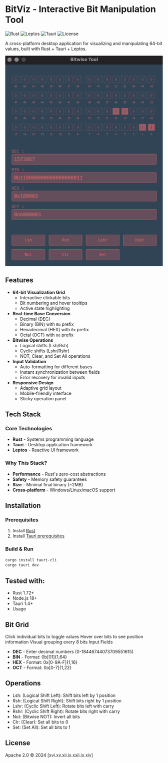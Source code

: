 # BitViz - Interactive Bit Manipulation Tool

![Rust](https://img.shields.io/badge/Rust-1.72%2B-orange?logo=rust)
![Leptos](https://img.shields.io/badge/Leptos-0.5%2B-blue)
![Tauri](https://img.shields.io/badge/Tauri-1.4%2B-purple?logo=tauri)
![License](https://img.shields.io/badge/License-Apache_2.0-green)

A cross-platform desktop application for visualizing and manipulating 64-bit values, built with Rust + Tauri + Leptos.

![img.png](img.png)

## Features

- **64-bit Visualization Grid**
    - Interactive clickable bits
    - Bit numbering and hover tooltips
    - Active state highlighting
- **Real-time Base Conversion**
    - Decimal (DEC)
    - Binary (BIN) with `0b` prefix
    - Hexadecimal (HEX) with `0x` prefix
    - Octal (OCT) with `0o` prefix
- **Bitwise Operations**
    - Logical shifts (Lsh/Rsh)
    - Cyclic shifts (Lshr/Rshr)
    - NOT, Clear, and Set All operations
- **Input Validation**
    - Auto-formatting for different bases
    - Instant synchronization between fields
    - Error recovery for invalid inputs
- **Responsive Design**
    - Adaptive grid layout
    - Mobile-friendly interface
    - Sticky operation panel

## Tech Stack

### Core Technologies
- **Rust** - Systems programming language
- **Tauri** - Desktop application framework
- **Leptos** - Reactive UI framework

### Why This Stack?
- **Performance** - Rust's zero-cost abstractions
- **Safety** - Memory safety guarantees
- **Size** - Minimal final binary (~2MB)
- **Cross-platform** - Windows/Linux/macOS support

## Installation

### Prerequisites
1. Install [Rust](https://www.rust-lang.org/tools/install)
2. Install [Tauri prerequisites](https://tauri.app/v1/guides/getting-started/prerequisites)

### Build & Run
```bash
cargo install tauri-cli
cargo tauri dev
```

## Tested with:

- Rust 1.72+
- Node.js 18+
- Tauri 1.4+
- Usage

## Bit Grid

Click individual bits to toggle values
Hover over bits to see position information
Visual grouping every 8 bits
Input Fields

- **DEC** - Enter decimal numbers (0-18446744073709551615)
- **BIN** - Format: 0b[01]{1,64}
- **HEX** - Format: 0x[0-9A-F]{1,16}
- **OCT** - Format: 0o[0-7]{1,22}

## Operations

- Lsh: (Logical Shift Left):	Shift bits left by 1 position
- Rsh: (Logical Shift Right):	Shift bits right by 1 position
- Lshr:	(Cyclic Shift Left):	Rotate bits left with carry
- Rshr:	(Cyclic Shift Right):	Rotate bits right with carry
- Not:	(Bitwise NOT):	Invert all bits
- Clr:	(Clear):	Set all bits to 0
- Set:	(Set All):	Set all bits to 1

## License

Apache 2.0 © 2024 [xvi.xv.xii.ix.xxii.ix.xiv]

